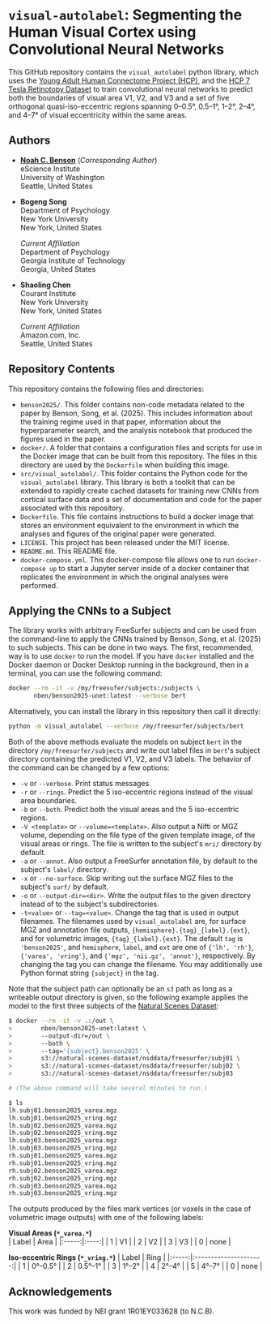 
# `visual-autolabel`: Segmenting the Human Visual Cortex using Convolutional Neural Networks

This GitHub repository contains the `visual_autolabel` python library, which
uses the [Young Adult Human Connectome Project (HCP)](
https://db.humanconnectome.org/), and the [HCP 7 Tesla Retinotopy Dataset](
https://doi.org/10.1167/18.13.23) to train convolutional neural networks to
predict both the boundaries of visual area V1, V2, and V3 and a set of five
orthogonal quasi-iso-eccentric regions spanning 0&ndash;0.5&deg;,
0.5&ndash;1&deg;, 1&ndash;2&deg;, 2&ndash;4&deg;, and 4&ndash;7&deg; of visual
eccentricity within the same areas.


## Authors

* **[Noah C. Benson](mailto:nben@uw.edu)** (*Corresponding Author*)  
  eScience Institute  
  University of Washington  
  Seattle, United States
* **Bogeng Song**  
  Department of Psychology  
  New York University  
  New York, United States
  
  *Current Affiliation*  
  Department of Psychology  
  Georgia Institute of Technology  
  Georgia, United States
* **Shaoling Chen**  
  Courant Institute  
  New York University  
  New York, United States
  
  _*Current Affiliation*_  
  Amazon.com, Inc.  
  Seattle, United States


## Repository Contents

This repository contains the following files and directories:
 * `benson2025/`. This folder contains non-code metadata related to the paper
   by Benson, Song, et al. (2025). This includes information about the training
   regime used in that paper, information about the hyperparameter search, and
   the analysis notebook that produced the figures used in the paper.
 * `docker/`. A folder that contains a configuration files and scripts for use
   in the Docker image that can be built from this repository. The files in
   this directory are used by the `Dockerfile` when building this image.
 * `src/visual_autolabel/`. This folder contains the Python code for the
   `visual_autolabel` library. This library is both a toolkit that can be
   extended to rapidly create cached datasets for training new CNNs from
   cortical surface data and a set of documentation and code for the paper
   associated with this repository.
 * `Dockerfile`. This file contains instructions to build a docker image that
   stores an environment equivalent to the environment in which the analyses and
   figures of the original paper were generated.
 * `LICENSE`. This project has been released under the MIT license.
 * `README.md`. This README file.
 * `docker-compose.yml`. This docker-compose file allows one to run
   `docker-compose up` to start a Jupyter server inside of a docker container
   that replicates the environment in which the original analyses were
   performed.


## Applying the CNNs to a Subject

The library works with arbitrary FreeSurfer subjects and can be used from the
command-line to apply the CNNs trained by Benson, Song, et al. (2025) to such
subjects. This can be done in two ways. The first, recommended, way is to use
`docker` to run the model. If you have `docker` installed and the Docker daemon
or Docker Desktop running in the background, then in a terminal, you can use the
following command:

```bash
docker --rm -it -v /my/freesufer/subjects:/subjects \
       nben/benson2025-unet:latest --verbose bert
```

Alternatively, you can install the library in this repository then call it
directly:

```bash
python -m visual_autolabel --verbose /my/freesurfer/subjects/bert
```

Both of the above methods evaluate the models on subject `bert` in the directory
`/my/freesurfer/subjects` and write out label files in `bert`'s subject
directory containing the predicted V1, V2, and V3 labels. The behavior of the
command can be changed by a few options:

* `-v` or `--verbose`. Print status messages.
* `-r` or `--rings`. Predict the 5 iso-eccentric regions instead of the visual
  area boundaries.
* `-b` or `--both`. Predict both the visual areas and the 5 iso-eccentric
  regions.
* `-V <template>` or `--volume=<template>`. Also output a Nifti or MGZ volume,
  depending on the file type of the given template image, of the visual areas or
  rings. The file is written to the subject's `mri/` directory by default.
* `-a` or `--annot`. Also output a FreeSurfer annotation file, by default to the
  subject's `label/` directory.
* `-x` or `--no-surface`. Skip writing out the surface MGZ files to the
  subject's `surf/` by default.
* `-o` or `--output-dir=<dir>`. Write the output files to the given directory
  instead of to the subject's subdirectories.
* `-t<value>` or `--tag=<value>`. Change the tag that is used in output
  filenames. The filenames used by `visual_autolabel` are, for surface MGZ and
  annotation file outputs, `{hemisphere}.{tag}_{label}.{ext}`, and for
  volumetric images, `{tag}_{label}.{ext}`. The default `tag` is `'benson2025'`,
  and `hemisphere`, `label`, and `ext` are one of `{'lh', 'rh'}`, `{'varea',
  'vring'}`, and `{'mgz', 'nii.gz', 'annot'}`, respectively. By changing the tag
  you can change the filename. You may additionally use Python format string
  `{subject}` in the tag.

Note that the subject path can optionally be an `s3` path as long as a writeable
output directory is given, so the following example applies the model to the
first three subjects of the [Natural Scenes Dataset]( 
https://naturalscenesdataset.org/):

```bash
$ docker --rm -it -v .:/out \
>        nben/benson2025-unet:latest \
>        --output-dir=/out \
>        --both \
>        --tag='{subject}.benson2025' \
>        s3://natural-scenes-dataset/nsddata/freesurfer/subj01 \
>        s3://natural-scenes-dataset/nsddata/freesurfer/subj02 \
>        s3://natural-scenes-dataset/nsddata/freesurfer/subj03

# (The above command will take several minutes to run.)

$ ls
lh.subj01.benson2025_varea.mgz
lh.subj01.benson2025_vring.mgz
lh.subj02.benson2025_varea.mgz
lh.subj02.benson2025_vring.mgz
lh.subj03.benson2025_varea.mgz
lh.subj03.benson2025_vring.mgz
rh.subj01.benson2025_varea.mgz
rh.subj01.benson2025_vring.mgz
rh.subj02.benson2025_varea.mgz
rh.subj02.benson2025_vring.mgz
rh.subj03.benson2025_varea.mgz
rh.subj03.benson2025_vring.mgz
```

The outputs produced by the files mark vertices (or voxels in the case of
volumetric image outputs) with one of the following labels:

**Visual Areas (`*_varea.*`)**  
| Label | Area |
|:-----:|:----:|
|  1    |  V1  |
|  2    |  V2  |
|  3    |  V3  |
|  0    | none |

**Iso-eccentric Rings (`*_vring.*`)**
| Label | Ring                  |
|:-----:|:---------------------:|
|  1    | 0&deg;&ndash;0.5&deg; |
|  2    | 0.5&deg;&ndash;1&deg; |
|  3    | 1&deg;&ndash;2&deg;   |
|  4    | 2&deg;&ndash;4&deg;   |
|  5    | 4&deg;&ndash;7&deg;   |
|  0    | none                  |


## Acknowledgements

This work was funded by NEI grant 1R01EY033628 (to N.C.B).

